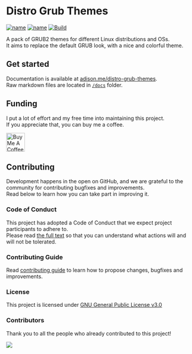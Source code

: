 # Distro Grub Themes

[![name](https://img.shields.io/github/license/AdisonCavani/distro-grub-themes)](https://github.com/AdisonCavani/distro-grub-themes/blob/master/LICENSE)
[![name](https://img.shields.io/github/v/release/AdisonCavani/distro-grub-themes)](https://github.com/AdisonCavani/distro-grub-themes/releases)
[![Build](https://github.com/AdisonCavani/distro-grub-themes/actions/workflows/update-content.yml/badge.svg?event=push)](https://github.com/AdisonCavani/distro-grub-themes/actions/workflows/update-content.yml)
<br>

A pack of GRUB2 themes for different Linux distributions and OSs.<br>
It aims to replace the default GRUB look, with a nice and colorful theme.

## Get started

Documentation is available at [adison.me/distro-grub-themes](https://adison.me/distro-grub-themes).  
Raw markdown files are located in [`/docs`](./docs) folder.

## Funding
I put a lot of effort and my free time into maintaining this project.  
If you appreciate that, you can buy me a coffee.

[<img src="https://www.buymeacoffee.com/assets/img/guidelines/download-assets-sm-1.svg" alt="Buy Me A Coffee" height="50px" />](https://www.buymeacoffee.com/adisoncavani)

## Contributing

Development happens in the open on GitHub, and we are grateful to the community for contributing bugfixes and improvements.  
Read below to learn how you can take part in improving it.

### Code of Conduct

This project has adopted a Code of Conduct that we expect project participants to adhere to.  
Please read [the full text](https://github.com/AdisonCavani/distro-grub-themes/blob/master/.github/CODE_OF_CONDUCT.md) so that you can understand what actions will and will not be tolerated.

### Contributing Guide

Read [contributing guide](https://github.com/AdisonCavani/distro-grub-themes/blob/master/CONTRIBUTING.md) to learn how to propose changes, bugfixes and improvements.

### License
This project is licensed under [GNU General Public License v3.0](https://github.com/AdisonCavani/distro-grub-themes/blob/master/LICENSE)

### Contributors

Thank you to all the people who already contributed to this project!

<a href="https://github.com/AdisonCavani/distro-grub-themes/graphs/contributors">
  <img src="https://contrib.rocks/image?repo=AdisonCavani/distro-grub-themes" />
</a>
